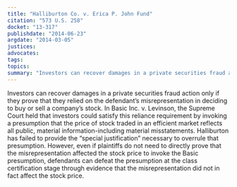 ```yaml
---
title: "Halliburton Co. v. Erica P. John Fund"
citation: "573 U.S. 258"
docket: "13-317"
publishdate: "2014-06-23"
argdate: "2014-03-05"
justices:
advocates:
tags:
topics:
summary: "Investors can recover damages in a private securities fraud action only if they prove that they relied on the defendant’s misrepresentation in deciding to buy or sell a company’s stock. In Basic Inc. v. Levinson, the Supreme Court held that investors could satisfy this reliance requirement by invoking a presumption that the price of stock traded in an efficient market reflects all public, material information-including material misstatements. Halliburton has failed to provide the “special justification” necessary to overrule that presumption. However, even if plaintiffs do not need to directly prove that the misrepresentation affected the stock price to invoke the Basic presumption, defendants can defeat the presumption at the class certification stage through evidence that the misrepresentation did not in fact affect the stock price."
---
```

Investors can recover damages in a private securities fraud action only if they prove that they relied on the defendant’s misrepresentation in deciding to buy or sell a company’s stock. In Basic Inc. v. Levinson, the Supreme Court held that investors could satisfy this reliance requirement by invoking a presumption that the price of stock traded in an efficient market reflects all public, material information-including material misstatements. Halliburton has failed to provide the “special justification” necessary to overrule that presumption. However, even if plaintiffs do not need to directly prove that the misrepresentation affected the stock price to invoke the Basic presumption, defendants can defeat the presumption at the class certification stage through evidence that the misrepresentation did not in fact affect the stock price.

